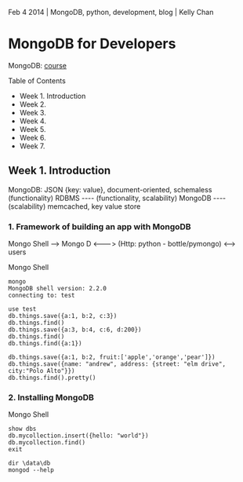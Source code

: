 Feb 4 2014 | MongoDB, python, development, blog | Kelly Chan
# MongoDB for Developers

MongoDB: [course](https://education.mongodb.com/courses/10gen/M101P/2014_February/about)  

Table of Contents
- Week 1. Introduction
- Week 2.
- Week 3.
- Week 4.
- Week 5.
- Week 6.
- Week 7.

## Week 1. Introduction
MongoDB: JSON {key: value}, document-oriented, schemaless  
(functionality) RDBMS  \-\-\-\- (functionality, scalability) MongoDB \-\-\-\- (scalability) memcached, key value store 

### 1. Framework of building an app with MongoDB

Mongo Shell --> Mongo D <---> (Http: python - bottle/pymongo) <--> users

Mongo Shell
```
mongo
MongoDB shell version: 2.2.0
connecting to: test

use test
db.things.save({a:1, b:2, c:3}) 
db.things.find()
db.things.save({a:3, b:4, c:6, d:200}) 
db.things.find()
db.things.find({a:1})

db.things.save({a:1, b:2, fruit:['apple','orange','pear']})
db.things.save({name: "andrew", address: {street: "elm drive", city:"Polo Alto"}})
db.things.find().pretty()
```

### 2. Installing MongoDB

Mongo Shell
```
show dbs
db.mycollection.insert({hello: "world"})
db.mycollection.find()
exit

dir \data\db
mongod --help
```

